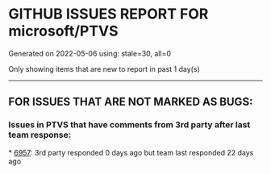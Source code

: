 
# GITHUB ISSUES REPORT FOR microsoft/PTVS


Generated on 2022-05-06 using: stale=30, all=0


Only showing items that are new to report in past 1 day(s)


---

## FOR ISSUES THAT ARE NOT MARKED AS BUGS:


### Issues in PTVS that have comments from 3rd party after last team response:


\* [6957](https://github.com/microsoft/PTVS/issues/6957 "When I try to use Environment Menu python for both 2022 and 2019, visual studio crashes"): 3rd party responded 0 days ago but team last responded 22 days ago
